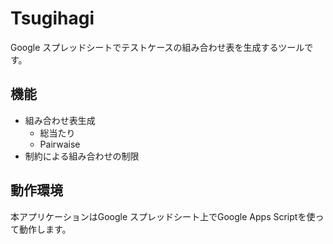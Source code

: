 # Tsugihagi
Google スプレッドシートでテストケースの組み合わせ表を生成するツールです。

## 機能
- 組み合わせ表生成
  - 総当たり
  - Pairwaise
- 制約による組み合わせの制限

## 動作環境
本アプリケーションはGoogle スプレッドシート上でGoogle Apps Scriptを使って動作します。
